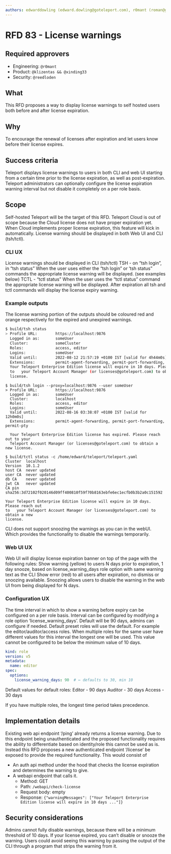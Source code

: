 ```yaml
---
authors: edwarddowling (edward.dowling@goteleport.com), r0mant (roman@goteleport.com)
---
```



# RFD 83 - License warnings

## Required approvers

- Engineering: `@r0mant`
- Product: `@klizentas && @xinding33`
- Security: `@reedloden`

## What

This RFD proposes a way to display license warnings to self hosted users both before and after license expiration.

## Why

To encourage the renewal of licenses after expiration and let users know before their license expires.

## Success criteria

Teleport displays license warnings to users in both CLI and web UI starting from a certain time prior to the license expiration, as well as post-expiration.
Teleport administrators can optionally configure the license expiration warning interval but not disable it completely on a per role basis.

## Scope

Self-hosted Teleport will be the target of this RFD. Teleport Cloud is out of scope because the Cloud license does not have proper expiration yet. When Cloud implements proper license expiration, this feature will kick in automatically.
License warning should be displayed in both Web UI and CLI (tsh/tctl).

### CLI UX

License warnings should be displayed in CLI (tsh/tctl) 
TSH - on “tsh login”, in “tsh status”
When the user uses either the “tsh login” or ‘tsh status” commands the appropriate license warning will be displayed. (see examples below)
TCTL - “tctl status”
When the user uses the “tctl status” command the appropriate license warning will be displayed.
After expiration all tsh and tctl commands will display the license expiry warning.

### Example outputs

The license warning portion of the outputs should be coloured red and orange respectively for the expired and unexpired warnings.

```bash
$ build/tsh status
> Profile URL:        https://localhost:9876
  Logged in as:       someUser
  Cluster:            someCluster
  Roles:              access, editor
  Logins:             someUser
  Valid until:        2022-08-12 21:57:19 +0100 IST [valid for 4h44m0s]
  Extensions:         permit-agent-forwarding, permit-port-forwarding, permit-pty
  Your Teleport Enterprise Edition license will expire in 10 days. Please reach out
  to   your Teleport Account Manager (or licenses@goteleport.com) to obtain a new
  license.
```

```
$ build/tsh login --proxy=localhost:9876 --user someUser
> Profile URL:        https://localhost:9876
  Logged in as:       someUser
  Cluster:            localhost
  Roles:              access, editor
  Logins:             someUser
  Valid until:        2022-08-16 03:38:07 +0100 IST [valid for 12h0m0s]
  Extensions:         permit-agent-forwarding, permit-port-forwarding, permit-pty

  Your Teleport Enterprise Edition license has expired. Please reach out to your
  Teleport Account Manager (or licenses@goteleport.com) to obtain a new license.
```

```
$ build/tctl status -c /home/edward/teleport/teleport.yaml
Cluster  localhost                                                               
Version  10.1.2                                                                  
host CA  never updated                                                           
user CA  never updated                                                           
db CA    never updated                                                           
jwt CA   never updated                                                           
CA pin   sha256:3d72102f020146d09ff400810f59f70b8163ebfe6ec1ecfb0b3b2a0c151592

Your Teleport Enterprise Edition license will expire in 10 days. Please reach out
to   your Teleport Account Manager (or licenses@goteleport.com) to obtain a new
license.
```


CLI does not support snoozing the warnings as you can in the webUI. Which provides the functionality to disable the warnings temporarily.

### Web UI UX

Web UI will display license expiration banner on top of the page with the following rules:
Show warning (yellow) to users N days prior to expiration, 1 day snooze, based on license_warning_days role option with same warning text as the CLI
Show error (red) to all users after expiration, no dismiss or snoozing available.
Snoozing allows users to disable the warning in the web UI from being displayed for N days.

### Configuration UX

The time interval in which to show a warning before expiry can be configured on a per role basis.
Interval can be configured by modifying a role option ‘license_warning_days’.
Default will be 90 days, admins can configure if needed.
Default preset roles will use the default. For example the editor/auditor/access roles.
When multiple roles for the same user have different values for this interval the longest one will be used.
This value cannot be configured to be below the minimum value of 10 days.


```yaml
kind: role
version: v5
metadata:
  name: editor
spec:
  options:
    license_warning_days: 90  # ← defaults to 30, min 10
```

Default values for default roles:
Editor - 90 days
Auditor - 30 days
Access - 30 days

If you have multiple roles, the longest time period takes precedence.

## Implementation details

Existing web api endpoint ‘/ping’ already returns a license warning. Due to this endpoint being unauthenticated and the proposed functionality requires the ability to differentiate based on identity/role this cannot be used as is.
Instead this RFD proposes a new authenticated endpoint ‘/license’ be exposed to provide the required functionality. This would consist of
- An auth api method under the hood that checks the license expiration and determines the warning to give.
- A webapi endpoint that calls it.
  - Method: GET
  - Path: `/webapi/check-license`
  - Request body: empty
  - Response: `{"warningMessages": ["Your Teleport Enterprise Edition license will expire in 10 days ..."]}`

## Security considerations
Admins cannot fully disable warnings, because there will be a minimum threshold of 10 days.
If your license expired, you can’t disable or snooze the warning.
Users could avoid seeing this warning by passing the output of the CLI through a program that strips the warning from it.


